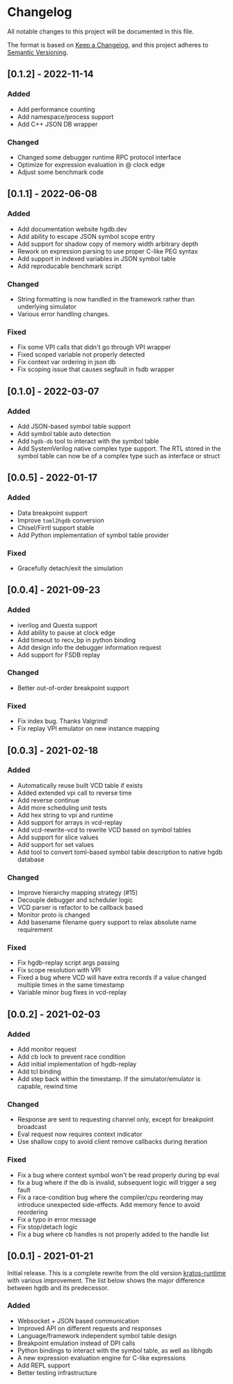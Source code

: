 # Changelog
All notable changes to this project will be documented in this file.

The format is based on [Keep a Changelog](https://keepachangelog.com/en/1.0.0/),
and this project adheres to [Semantic Versioning](https://semver.org/spec/v2.0.0.html).

## [0.1.2] - 2022-11-14

### Added
- Add performance counting
- Add namespace/process support
- Add C++ JSON DB wrapper

### Changed
- Changed some debugger runtime RPC protocol interface
- Optimize for expression evaluation in @ clock edge
- Adjust some benchmark code


## [0.1.1] - 2022-06-08
### Added
- Add documentation website hgdb.dev
- Add ability to escape JSON symbol scope entry
- Add support for shadow copy of memory width arbitrary depth
- Rework on expression parsing to use proper C-like PEG syntax
- Add support in indexed variables in JSON symbol table
- Add reproducable benchmark script

### Changed
- String formatting is now handled in the framework rather than underlying simulator
- Various error handling changes.

### Fixed
- Fix some VPI calls that didn't go through VPI wrapper
- Fixed scoped variable not properly detected
- Fix context var ordering in json db
- Fix scoping issue that causes segfault in fsdb wrapper

## [0.1.0] - 2022-03-07
### Added
- Add JSON-based symbol table support
- Add symbol table auto detection
- Add `hgdb-db` tool to interact with the symbol table
- Add SystemVerilog native complex type support. The RTL stored in the symbol table can now
  be of a complex type such as interface or struct


## [0.0.5] - 2022-01-17
### Added
- Data breakpoint support
- Improve `toml2hgdb` conversion
- Chisel/Firrtl support stable
- Add Python implementation of symbol table provider

### Fixed
- Gracefully detach/exit the simulation

## [0.0.4] - 2021-09-23
### Added
- iverilog and Questa support
- Add ability to pause at clock edge
- Add timeout to recv_bp in python binding
- Add design info the debugger information request
- Add support for FSDB replay

### Changed
- Better out-of-order breakpoint support

### Fixed
- Fix index bug. Thanks Valgrind!
- Fix replay VPI emulator on new instance mapping

## [0.0.3] - 2021-02-18
### Added
- Automatically reuse built VCD table if exists
- Added extended vpi call to reverse time
- Add reverse continue
- Add more scheduling unit tests
- Add hex string to vpi and runtime
- Add support for arrays in vcd-replay
- Add vcd-rewrite-vcd to rewrite VCD based on symbol tables
- Add support for slice values
- Add support for set values
- Add tool to convert toml-based symbol table description to native hgdb database

### Changed
- Improve hierarchy mapping strategy (#15)
- Decouple debugger and scheduler logic
- VCD parser is refactor to be callback based
- Monitor proto is changed
- Add basename filename query support to relax absolute name requirement

### Fixed
- Fix hgdb-replay script args passing
- Fix scope resolution with VPI
- Fixed a bug where VCD will have extra records if a value changed multiple times in the same timestamp
- Variable minor bug fixes in vcd-replay

## [0.0.2] - 2021-02-03
### Added
- Add monitor request
- Add cb lock to prevent race condition
- Add initial implementation of hgdb-replay
- Add tcl binding
- Add step back within the timestamp. If the simulator/emulator is capable, rewind time

### Changed
- Response are sent to requesting channel only, except for breakpoint broadcast
- Eval request now requires context indicator
- Use shallow copy to avoid client remove callbacks during iteration

### Fixed
- Fix a bug where context symbol won't be read properly during bp eval
- fix a bug where if the db is invalid, subsequent logic will trigger a seg fault
- Fix a race-condition bug where the compiler/cpu reordering may introduce unexpected side-effects. Add memory fence to avoid reordering
- Fix a typo in error message
- Fix stop/detach logic
- Fix a bug where cb handles is not properly added to the handle list 

## [0.0.1] - 2021-01-21
Initial release. This is a complete rewrite from the old version
[kratos-runtime](https://github.com/Kuree/kratos-runtime) with various improvement. The list below shows the major
difference between hgdb and its predecessor.
### Added
- Websocket + JSON based communication
- Improved API on different requests and responses
- Language/framework independent symbol table design
- Breakpoint emulation instead of DPI calls
- Python bindings to interact with the symbol table, as well as libhgdb
- A new expression evaluation engine for C-like expressions
- Add REPL support
- Better testing infrastructure
